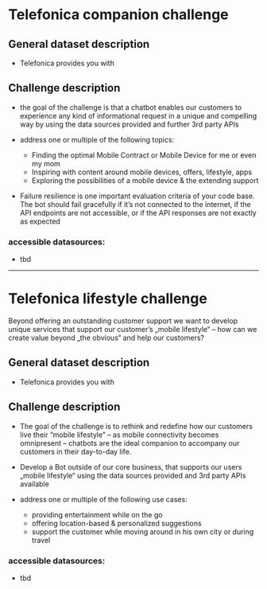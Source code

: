 # Telefonica companion challenge
## General dataset description
- Telefonica provides you with

## Challenge description
- the goal of the challenge is that a chatbot enables our customers to experience any kind of informational request in a unique and compelling way by using the data sources provided and further 3rd party APIs


- address one or multiple of the following topics:
  - Finding the optimal Mobile Contract or Mobile Device for me or even my mom
  - Inspiring with content around mobile devices, offers, lifestyle, apps
  - Exploring the possibilities of a mobile device & the extending support


- Failure resilience is one important evaluation criteria of your code base. The bot should fail gracefully if it’s not connected to the internet, if the API endpoints are not accessible, or if the API responses are not exactly as expected

### accessible datasources:
- tbd

---

# Telefonica lifestyle challenge
Beyond offering an outstanding customer support we want to develop unique services that support our customer’s „mobile lifestyle“ – how can we create value beyond „the obvious“ and help our customers?

## General dataset description
- Telefonica provides you with

## Challenge description
- The goal of the challenge is to rethink and redefine how our customers live their “mobile lifestyle” – as mobile connectivity becomes omnipresent – chatbots are the ideal companion to accompany our customers in their day-to-day life.


- Develop a Bot outside of our core business, that supports our users „mobile lifestyle“ using the data sources provided and 3rd party APIs available


- address one or multiple of the following use cases:
  - providing entertainment while on the go
  - offering location-based & personalized suggestions
  - support the customer while moving around in his own city or during travel

### accessible datasources:
- tbd
